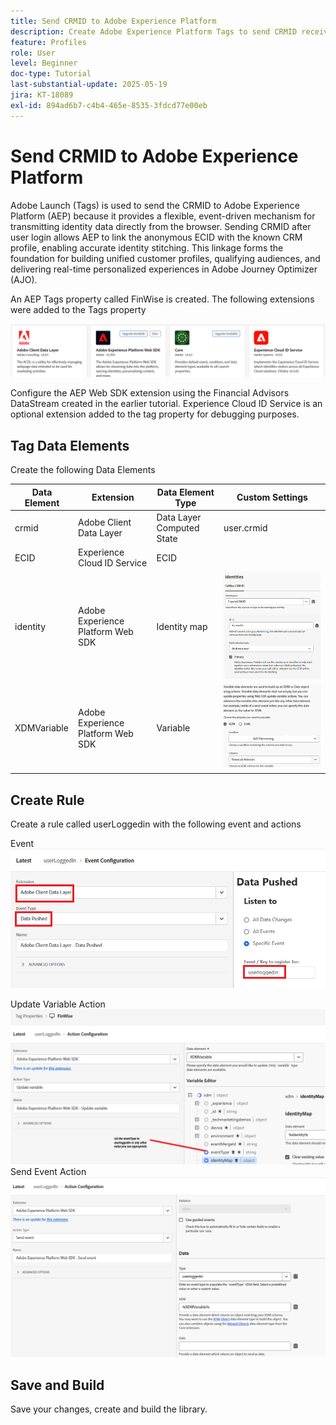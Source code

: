 ```yaml
---
title: Send CRMID to Adobe Experience Platform
description: Create Adobe Experience Platform Tags to send CRMID received from the browser to Adobe Experience Platform
feature: Profiles
role: User
level: Beginner
doc-type: Tutorial
last-substantial-update: 2025-05-19
jira: KT-18089
exl-id: 894ad6b7-c4b4-465e-8535-3fdcd77e00eb
---
```

# Send CRMID to Adobe Experience Platform

Adobe Launch (Tags) is used to send the CRMID to Adobe Experience Platform (AEP) because it provides a flexible, event-driven mechanism for transmitting identity data directly from the browser. Sending CRMID after user login allows AEP to link the anonymous ECID with the known CRM profile, enabling accurate identity stitching. This linkage forms the foundation for building unified customer profiles, qualifying audiences, and delivering real-time personalized experiences in Adobe Journey Optimizer (AJO).

An AEP Tags property called FinWise is created. The following extensions were added to the Tags property

![tags-extensions](assets/tags-extensions.png)

Configure the AEP Web SDK extension using the Financial Advisors DataStream created in the earlier tutorial.
Experience Cloud ID Service is an optional extension added to the tag property for debugging purposes.

## Tag Data Elements

Create the following Data Elements

| Data Element | Extension                         | Data Element Type         | Custom Settings                        |
|--------------|-----------------------------------|---------------------------|----------------------------------------|
| crmid        | Adobe Client Data Layer           | Data Layer Computed State | user.crmid                             |
| ECID         | Experience Cloud ID Service       | ECID                      |                                        |
| identity     | Adobe Experience Platform Web SDK | Identity map              | ![image](assets/identity-settings.png) |
| XDMVariable  | Adobe Experience Platform Web SDK | Variable                  | ![image](assets/xdmvariable.png)       |

## Create Rule

Create a rule called userLoggedin with the following event and actions

Event
![event](assets/data-pushed-event.png)

Update Variable Action
![update-variable](assets/update-variable.png)
Send Event Action
![send-event](assets/send-event.png)

## Save and Build

Save your changes, create and build the library.
